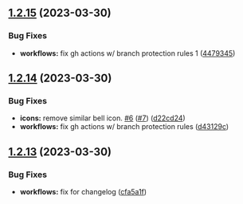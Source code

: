 ## [1.2.15](https://github.com/commitiouk/icons/compare/v1.2.14...v1.2.15) (2023-03-30)


### Bug Fixes

* **workflows:** fix gh actions w/ branch protection rules 1 ([4479345](https://github.com/commitiouk/icons/commit/44793457d400398169bc00bf63b02ef50d01d059))

## [1.2.14](https://github.com/commitiouk/icons/compare/v1.2.13...v1.2.14) (2023-03-30)


### Bug Fixes

* **icons:** remove similar bell icon. [#6](https://github.com/commitiouk/icons/issues/6) ([#7](https://github.com/commitiouk/icons/issues/7)) ([d22cd24](https://github.com/commitiouk/icons/commit/d22cd247697063cb017555b4f3ad3de4e2d1411d))
* **workflows:** fix gh actions w/ branch protection rules ([d43129c](https://github.com/commitiouk/icons/commit/d43129c99867ef80e8747a6e3c8f8144ddfd7ee8))

## [1.2.13](https://github.com/commitiouk/icons/compare/v1.2.12...v1.2.13) (2023-03-30)


### Bug Fixes

* **workflows:** fix for changelog ([cfa5a1f](https://github.com/commitiouk/icons/commit/cfa5a1f840a7a0272ace60a11d4202ed8cfbc73c))
